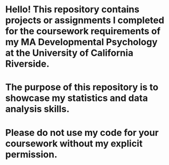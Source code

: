 # Hello! This repository contains projects or assignments I completed for the coursework requirements of my MA Developmental Psychology at the University of California Riverside.
# The purpose of this repository is to showcase my statistics and data analysis skills. 
# Please do not use my code for your coursework without my explicit permission. 
